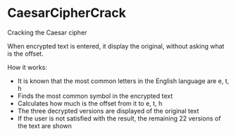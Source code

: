 # CaesarCipherCrack
Cracking the Caesar cipher

When encrypted text is entered, it display the original, without asking what is the offset.

How it works:
- It is known that the most common letters in the English language are e, t, h
- Finds the most common symbol in the encrypted text
- Calculates how much is the offset from it to e, t, h
- The three decrypted versions are displayed of the original text
- If the user is not satisfied with the result, the remaining 22 versions of the text are shown

